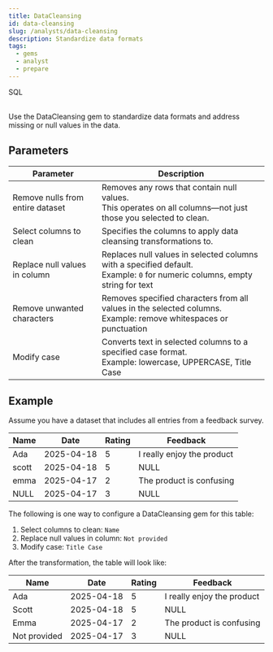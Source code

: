 ```yaml
---
title: DataCleansing
id: data-cleansing
slug: /analysts/data-cleansing
description: Standardize data formats
tags:
  - gems
  - analyst
  - prepare
---
```


<span class="badge">SQL</span><br/><br/>

Use the DataCleansing gem to standardize data formats and address missing or null values in the data.

## Parameters

| Parameter                        | Description                                                                                                                      |
| -------------------------------- | -------------------------------------------------------------------------------------------------------------------------------- |
| Remove nulls from entire dataset | Removes any rows that contain null values. <br/>This operates on all columns—not just those you selected to clean.               |
| Select columns to clean          | Specifies the columns to apply data cleansing transformations to.                                                                |
| Replace null values in column    | Replaces null values in selected columns with a specified default. <br/> Example: `0` for numeric columns, empty string for text |
| Remove unwanted characters       | Removes specified characters from all values in the selected columns. <br/>Example: remove whitespaces or punctuation            |
| Modify case                      | Converts text in selected columns to a specified case format. <br/> Example: lowercase, UPPERCASE, Title Case                    |

## Example

Assume you have a dataset that includes all entries from a feedback survey.

<div class="table-example">

| Name  | Date       | Rating | Feedback                   |
| ----- | ---------- | ------ | -------------------------- |
| Ada   | 2025-04-18 | 5      | I really enjoy the product |
| scott | 2025-04-18 | 5      | NULL                       |
| emma  | 2025-04-17 | 2      | The product is confusing   |
| NULL  | 2025-04-17 | 3      | NULL                       |

</div>

The following is one way to configure a DataCleansing gem for this table:

1. Select columns to clean: `Name`
1. Replace null values in column: `Not provided`
1. Modify case: `Title Case`

After the transformation, the table will look like:

<div class="table-example">

| Name         | Date       | Rating | Feedback                   |
| ------------ | ---------- | ------ | -------------------------- |
| Ada          | 2025-04-18 | 5      | I really enjoy the product |
| Scott        | 2025-04-18 | 5      | NULL                       |
| Emma         | 2025-04-17 | 2      | The product is confusing   |
| Not provided | 2025-04-17 | 3      | NULL                       |

</div>
